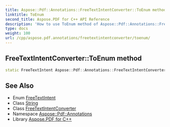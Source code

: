 ```yaml
---
title: Aspose::Pdf::Annotations::FreeTextIntentConverter::ToEnum method
linktitle: ToEnum
second_title: Aspose.PDF for C++ API Reference
description: 'How to use ToEnum method of Aspose::Pdf::Annotations::FreeTextIntentConverter class in C++.'
type: docs
weight: 100
url: /cpp/aspose.pdf.annotations/freetextintentconverter/toenum/
---
```

## FreeTextIntentConverter::ToEnum method




```cpp
static FreeTextIntent Aspose::Pdf::Annotations::FreeTextIntentConverter::ToEnum(System::String value)
```

## See Also

* Enum [FreeTextIntent](../../freetextintent/)
* Class [String](../../../system/string/)
* Class [FreeTextIntentConverter](../)
* Namespace [Aspose::Pdf::Annotations](../../)
* Library [Aspose.PDF for C++](../../../)
